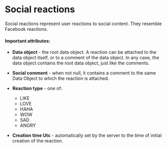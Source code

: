 # Social reactions

Social reactions represent user reactions to social content. They resemble Facebook reactions.

#### Important attributes:

- **Data object** - the root data object. A reaction can be attached to the data object itself, or to a comment of the data object. In any case, the data object contains the root data object, just like the comments.

- **Social comment** - when not null, it contains a comment to the same Data Object to which the reaction is attached.

- **Reaction type** - one of:

    - LIKE
    - LOVE
    - HAHA
    - WOW
    - SAD
    - ANGRY
    
- **Creation time Utc** - automatically set by the server to the time of initial creation of the reaction.
